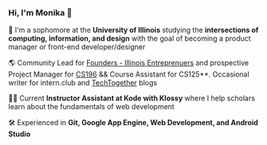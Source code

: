 ### Hi, I'm Monika 👋 

<!--
**mpara0/mpara0** is a ✨ _special_ ✨ repository because its `README.md` (this file) appears on your GitHub profile.
-->
🌱  I'm a sophomore at the **University of Illinois** studying the **intersections of computing, information, and design** with the goal of becoming a product manager or front-end developer/designer 

🌎 Community Lead for [Founders - Illinois Entreprenuers](http://founders.illinois.edu/) and prospective Project Manager for [CS196](http://cs196.cs.illinois.edu/) && Course Assistant for CS125**. Occasional writer for intern.club and [TechTogether](https://medium.com/techtogether) blogs

👩‍💻 Current **Instructor Assistant at Kode with Klossy** where I help scholars learn about the fundamentals of web development

🛠️ Experienced in **Git, Google App Engine, Web Development, and Android Studio**


